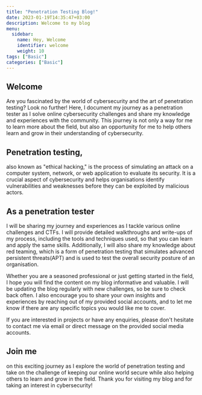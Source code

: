 ```yaml
---
title: "Penetration Testing Blog!"
date: 2023-01-19T14:35:47+03:00
description: Welcome to my blog
menu:
  sidebar:
    name: Hey, Welcome
    identifier: welcome
    weight: 10
tags: ["Basic"]
categories: ["Basic"]
---
```

## Welcome
 Are you fascinated by the world of cybersecurity and the art of penetration testing? Look no further! Here, I document my journey as a penetration tester as I solve online cybersecurity challenges and share my knowledge and experiences with the community. This journey is not only a way for me to learn more about the field, but also an opportunity for me to help others learn and grow in their understanding of cybersecurity.

## Penetration testing,
also known as "ethical hacking," is the process of simulating an attack on a computer system, network, or web application to evaluate its security. It is a crucial aspect of cybersecurity and helps organisations identify vulnerabilities and weaknesses before they can be exploited by malicious actors.

## As a penetration tester
I will be sharing my journey and experiences as I tackle various online challenges and CTFs. I will provide detailed walkthroughs and write-ups of my process, including the tools and techniques used, so that you can learn and apply the same skills. Additionally, I will also share my knowledge about red teaming, which is a form of penetration testing that simulates advanced persistent threats(APT) and is used to test the overall security posture of an organisation.

Whether you are a seasoned professional or just getting started in the field, I hope you will find the content on my blog informative and valuable. I will be updating the blog regularly with new challenges, so be sure to check back often. I also encourage you to share your own insights and experiences by reaching out of my provided social accounts, and to let me know if there are any specific topics you would like me to cover.

If you are interested in projects or have any enquiries, please don't hesitate to contact me via email or direct message on the provided social media accounts.

## Join me
on this exciting journey as I explore the world of penetration testing and take on the challenge of keeping our online world secure while also helping others to learn and grow in the field. Thank you for visiting my blog and for taking an interest in cybersecurity!